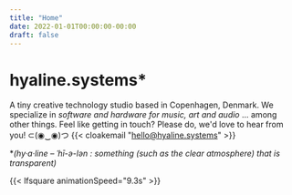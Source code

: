```yaml
---
title: "Home"
date: 2022-01-01T00:00:00-00:00
draft: false
---
```


# hyaline.systems*

A tiny creative technology studio based in Copenhagen, Denmark. We specialize in *software and hardware for music, art and audio* ... among other things. Feel like getting in touch? Please do, we'd love to hear from you! ⊂(◉‿◉)つ {{< cloakemail "hello@hyaline.systems" >}}

*_(hy·​a·​line – ˈhī-ə-lən : something (such as the clear atmosphere) that is transparent)_

{{< lfsquare animationSpeed="9.3s" >}}
